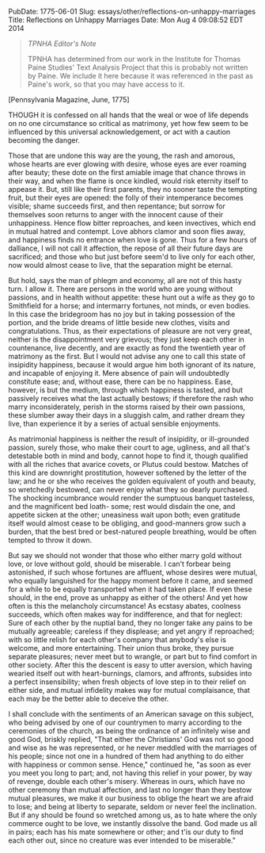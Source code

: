 PubDate: 1775-06-01
Slug: essays/other/reflections-on-unhappy-marriages
Title: Reflections on Unhappy Marriages
Date: Mon Aug  4 09:08:52 EDT 2014



> *TPNHA Editor's Note*
>
> TPNHA has determined from our work in the Institute for Thomas Paine 
> Studies' Text Analysis Project that this is probably not written by
> Paine. We include it here because it was referenced in the past as
> Paine's work, so that you may have access to it.




   [Pennsylvania Magazine, June, 1775]

   THOUGH it is confessed on all hands that the weal or woe of life depends
   on no one circumstance so critical as matrimony, yet how few seem to be
   influenced by this universal acknowledgement, or act with a caution
   becoming the danger.

   Those that are undone this way are the young, the rash and amorous, whose
   hearts are ever glowing with desire, whose eyes are ever roaming after
   beauty; these dote on the first amiable image that chance throws in their
   way, and when the flame is once kindled, would risk eternity itself to
   appease it. But, still like their first parents, they no sooner taste the
   tempting fruit, but their eyes are opened: the folly of their intemperance
   becomes visible; shame succeeds first, and then repentance; but sorrow for
   themselves soon returns to anger with the innocent cause of their
   unhappiness. Hence flow bitter reproaches, and keen invectives, which end
   in mutual hatred and contempt. Love abhors clamor and soon flies away, and
   happiness finds no entrance when love is gone. Thus for a few hours of
   dalliance, I will not call it affection, the repose of all their future
   days are sacrificed; and those who but just before seem'd to live only for
   each other, now would almost cease to live, that the separation might be
   eternal.

   But hold, says the man of phlegm and economy, all are not of this hasty
   turn. I allow it. There are persons in the world who are young without
   passions, and in health without appetite: these hunt out a wife as they go
   to Smithfield for a horse; and intermarry fortunes, not minds, or even
   bodies. In this case the bridegroom has no joy but in taking possession of
   the portion, and the bride dreams of little beside new clothes, visits and
   congratulations. Thus, as their expectations of pleasure are not very
   great, neither is the disappointment very grievous; they just keep each
   other in countenance, live decently, and are exactly as fond the twentieth
   year of matrimony as the first. But I would not advise any one to call
   this state of insipidity happiness, because it would argue him both
   ignorant of its nature, and incapable of enjoying it. Mere absence of pain
   will undoubtedly constitute ease; and, without ease, there can be no
   happiness. Ease, however, is but the medium, through which happiness is
   tasted, and but passively receives what the last actually bestows; if
   therefore the rash who marry inconsiderately, perish in the storms raised
   by their own passions, these slumber away their days in a sluggish calm,
   and rather dream they live, than experience it by a series of actual
   sensible enjoyments.

   As matrimonial happiness is neither the result of insipidity, or
   ill-grounded passion, surely those, who make their court to age, ugliness,
   and all that's detestable both in mind and body, cannot hope to find it,
   though qualified with all the riches that avarice covets, or Plutus could
   bestow. Matches of this kind are downright prostitution, however softened
   by the letter of the law; and he or she who receives the golden equivalent
   of youth and beauty, so wretchedly bestowed, can never enjoy what they so
   dearly purchased. The shocking incumbrance would render the sumptuous
   banquet tasteless, and the magnificent bed loath- some; rest would disdain
   the one, and appetite sicken at the other; uneasiness wait upon both; even
   gratitude itself would almost cease to be obliging, and good-manners grow
   such a burden, that the best bred or best-natured people breathing, would
   be often tempted to throw it down.

   But say we should not wonder that those who either marry gold without
   love, or love without gold, should be miserable. I can't forbear being
   astonished, if such whose fortunes are affluent, whose desires were
   mutual, who equally languished for the happy moment before it came, and
   seemed for a while to be equally transported when it had taken place. If
   even these should, in the end, prove as unhappy as either of the others!
   And yet how often is this the melancholy circumstance! As ecstasy abates,
   coolness succeeds, which often makes way for indifference, and that for
   neglect: Sure of each other by the nuptial band, they no longer take any
   pains to be mutually agreeable; careless if they displease; and yet angry
   if reproached; with so little relish for each other's company that
   anybody's else is welcome, and more entertaining. Their union thus broke,
   they pursue separate pleasures; never meet but to wrangle, or part but to
   find comfort in other society. After this the descent is easy to utter
   aversion, which having wearied itself out with heart-burnings, clamors,
   and affronts, subsides into a perfect insensibility; when fresh objects of
   love step in to their relief on either side, and mutual infidelity makes
   way for mutual complaisance, that each may be the better able to deceive
   the other.

   I shall conclude with the sentiments of an American savage on this
   subject, who being advised by one of our countrymen to marry according to
   the ceremonies of the church, as being the ordinance of an infinitely wise
   and good God, briskly replied, "That either the Christians' God was not so
   good and wise as he was represented, or he never meddled with the
   marriages of his people; since not one in a hundred of them had anything
   to do either with happiness or common sense. Hence," continued he, "as
   soon as ever you meet you long to part; and, not having this relief in
   your power, by way of revenge, double each other's misery. Whereas in
   ours, which have no other ceremony than mutual affection, and last no
   longer than they bestow mutual pleasures, we make it our business to
   oblige the heart we are afraid to lose; and being at liberty to separate,
   seldom or never feel the inclination. But if any should be found so
   wretched among us, as to hate where the only commerce ought to be love, we
   instantly dissolve the band. God made us all in pairs; each has his mate
   somewhere or other; and t'is our duty to find each other out, since no
   creature was ever intended to be miserable."


